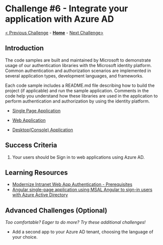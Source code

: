 # Challenge \#6 - Integrate your application with Azure AD

[< Previous Challenge](./04-integrate-app-service.md) - **[Home](../README.md)** - [Next Challenge>](./06-deploy-to-azure.md)

## Introduction

The code samples are built and maintained by Microsoft to demonstrate usage of our authentication libraries with the Microsoft identity platform. Common authentication and authorization scenarios are implemented in several application types, development languages, and frameworks.

Each code sample includes a README.md file describing how to build the project (if applicable) and run the sample application. Comments in the code help you understand how these libraries are used in the application to perform authentication and authorization by using the identity platform.

- [Single Page Application](https://github.com/Azure-Samples/ms-identity-javascript-angular-tutorial/blob/main/1-Authentication/1-sign-in/README.md)

- [Web Application](https://github.com/Azure-Samples/active-directory-aspnetcore-webapp-openidconnect-v2/blob/master/1-WebApp-OIDC/1-1-MyOrg/README.md)
 

- [Desktop(Console) Application](https://github.com/Azure-Samples/ms-identity-dotnet-desktop-tutorial/tree/master/1-Calling-MSGraph/1-1-AzureAD)




## Success Criteria


1. Your users should be Sign in to web applications using Azure AD.

## Learning Resources

- [Modernize Intranet Web App Authentication - Prerequisites](https://github.com/Azure/fta-identity/blob/master/identity-applications/articles/preparation-modernize-intranet-webapp.md)
- [Angular single-page application using MSAL Angular to sign-in users with Azure Active Directory](https://github.com/Azure-Samples/ms-identity-javascript-angular-tutorial/blob/main/1-Authentication/1-sign-in/README.md)



## Advanced Challenges (Optional)

_Too comfortable? Eager to do more? Try these additional challenges!_

- Add a second app to your Azure AD tenant, choosing the language of your choice.
